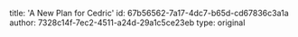 title: 'A New Plan for Cedric'
id: 67b56562-7a17-4dc7-b65d-cd67836c3a1a
author: 7328c14f-7ec2-4511-a24d-29a1c5ce23eb
type: original
